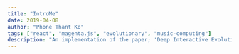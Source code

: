 ```yaml
---
title: "IntroMe"
date: 2019-04-08
author: "Phone Thant Ko"
tags: ["react", "magenta.js", "evolutionary", "music-computing"]
description: "An implementation of the paper; 'Deep Interactive Evolutionary' for music domain."
---
```

